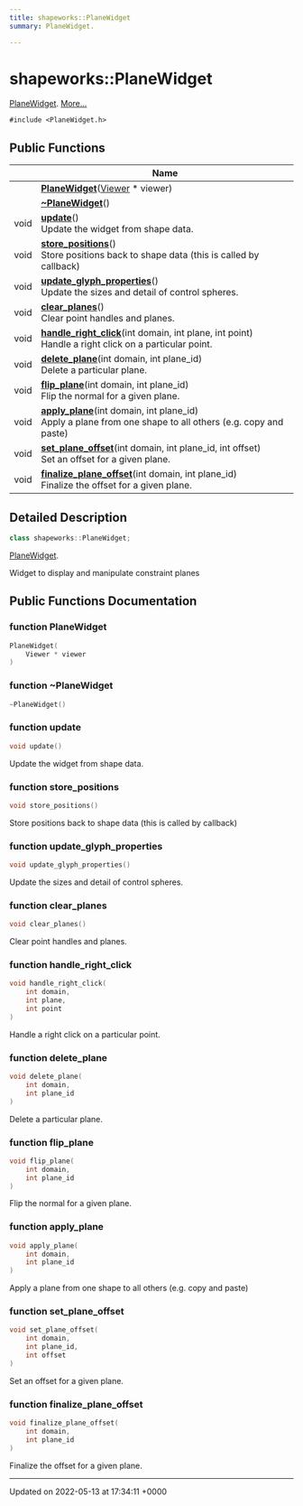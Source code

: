 ```yaml
---
title: shapeworks::PlaneWidget
summary: PlaneWidget. 

---
```


# shapeworks::PlaneWidget



[PlaneWidget]().  [More...](#detailed-description)


`#include <PlaneWidget.h>`

## Public Functions

|                | Name           |
| -------------- | -------------- |
| | **[PlaneWidget](../Classes/classshapeworks_1_1PlaneWidget.md#function-planewidget)**([Viewer](../Classes/classshapeworks_1_1Viewer.md) * viewer) |
| | **[~PlaneWidget](../Classes/classshapeworks_1_1PlaneWidget.md#function-~planewidget)**() |
| void | **[update](../Classes/classshapeworks_1_1PlaneWidget.md#function-update)**()<br>Update the widget from shape data.  |
| void | **[store_positions](../Classes/classshapeworks_1_1PlaneWidget.md#function-store-positions)**()<br>Store positions back to shape data (this is called by callback)  |
| void | **[update_glyph_properties](../Classes/classshapeworks_1_1PlaneWidget.md#function-update-glyph-properties)**()<br>Update the sizes and detail of control spheres.  |
| void | **[clear_planes](../Classes/classshapeworks_1_1PlaneWidget.md#function-clear-planes)**()<br>Clear point handles and planes.  |
| void | **[handle_right_click](../Classes/classshapeworks_1_1PlaneWidget.md#function-handle-right-click)**(int domain, int plane, int point)<br>Handle a right click on a particular point.  |
| void | **[delete_plane](../Classes/classshapeworks_1_1PlaneWidget.md#function-delete-plane)**(int domain, int plane_id)<br>Delete a particular plane.  |
| void | **[flip_plane](../Classes/classshapeworks_1_1PlaneWidget.md#function-flip-plane)**(int domain, int plane_id)<br>Flip the normal for a given plane.  |
| void | **[apply_plane](../Classes/classshapeworks_1_1PlaneWidget.md#function-apply-plane)**(int domain, int plane_id)<br>Apply a plane from one shape to all others (e.g. copy and paste)  |
| void | **[set_plane_offset](../Classes/classshapeworks_1_1PlaneWidget.md#function-set-plane-offset)**(int domain, int plane_id, int offset)<br>Set an offset for a given plane.  |
| void | **[finalize_plane_offset](../Classes/classshapeworks_1_1PlaneWidget.md#function-finalize-plane-offset)**(int domain, int plane_id)<br>Finalize the offset for a given plane.  |

## Detailed Description

```cpp
class shapeworks::PlaneWidget;
```

[PlaneWidget](). 

Widget to display and manipulate constraint planes 

## Public Functions Documentation

### function PlaneWidget

```cpp
PlaneWidget(
    Viewer * viewer
)
```


### function ~PlaneWidget

```cpp
~PlaneWidget()
```


### function update

```cpp
void update()
```

Update the widget from shape data. 

### function store_positions

```cpp
void store_positions()
```

Store positions back to shape data (this is called by callback) 

### function update_glyph_properties

```cpp
void update_glyph_properties()
```

Update the sizes and detail of control spheres. 

### function clear_planes

```cpp
void clear_planes()
```

Clear point handles and planes. 

### function handle_right_click

```cpp
void handle_right_click(
    int domain,
    int plane,
    int point
)
```

Handle a right click on a particular point. 

### function delete_plane

```cpp
void delete_plane(
    int domain,
    int plane_id
)
```

Delete a particular plane. 

### function flip_plane

```cpp
void flip_plane(
    int domain,
    int plane_id
)
```

Flip the normal for a given plane. 

### function apply_plane

```cpp
void apply_plane(
    int domain,
    int plane_id
)
```

Apply a plane from one shape to all others (e.g. copy and paste) 

### function set_plane_offset

```cpp
void set_plane_offset(
    int domain,
    int plane_id,
    int offset
)
```

Set an offset for a given plane. 

### function finalize_plane_offset

```cpp
void finalize_plane_offset(
    int domain,
    int plane_id
)
```

Finalize the offset for a given plane. 

-------------------------------

Updated on 2022-05-13 at 17:34:11 +0000